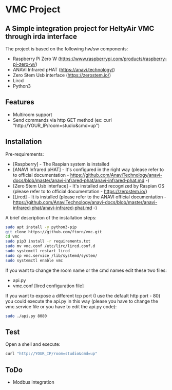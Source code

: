 # VMC Project
## A Simple integration project for HeltyAir VMC through irda interface

The project is based on the following hw/sw components:
- Raspberry Pi Zero W (https://www.raspberrypi.com/products/raspberry-pi-zero-w/)
- ANAVI Infrared pHAT (https://anavi.technology/)
- Zero Stem Usb interface (https://zerostem.io/)
- Lircd
- Python3

## Features

- Multiroom support
- Send commands via http GET method (ex: curl "http://YOUR_IP/room=studio&cmd=up")

## Installation

Pre-requirements:

- [Raspberry] - The Raspian system is installed
- [ANAVI Infrared pHAT] - It's configured in the right way (please refer to to official documentation - https://github.com/AnaviTechnology/anavi-docs/blob/master/anavi-infrared-phat/anavi-infrared-phat.md -)
- [Zero Stem Usb interface] - It's installed and recognized by Raspian OS (please refer to to official documentation - https://zerostem.io/)
- [Lircd] - It is installed (please refer to the ANAVI official documentation - https://github.com/AnaviTechnology/anavi-docs/blob/master/anavi-infrared-phat/anavi-infrared-phat.md -) 

A brief description of the installation steps:
```sh
sudo apt install -y python3-pip
git clone https://github.com/ftorn/vmc.git
cd vmc
sudo pip3 install -r requirements.txt
sudo mv vmc.conf /etc/lirc/lircd.conf.d
sudo systemctl restart lircd
sudo cp vmc.service /lib/systemd/system/
sudo systemctl enable vmc
```
If you want to change the room name or the cmd names edit these two files:

- api.py 
- vmc.conf [lircd configuration file]

If you want to expose a different tcp port (I use the default http port - 80) you could execute the api.py in this way (please you have to change the vmc.service file or you have to edit the api.py code):
```sh
sudo ./api.py 8080
```
## Test

Open a shell and execute:
```sh
curl "http://YOUR_IP/room=studio&cmd=up"
```

## ToDo

- Modbus integration

